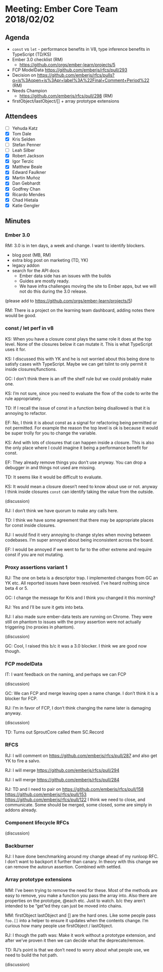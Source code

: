 # Meeting: Ember Core Team 2018/02/02

## Agenda

- `const` vs `let` - performance benefits in V8, type inference benefits in TypeScript (TD/KS)
- Ember 3.0 checklist (RM)
  - https://github.com/orgs/ember-learn/projects/5
- FCP ModelData https://github.com/emberjs/rfcs/pull/293
- Decision on https://github.com/emberjs/rfcs/pulls?q=is%3Aopen+is%3Apr+label%3A%22Final+Comment+Period%22 (RM)
- Needs Champion
  - https://github.com/emberjs/rfcs/pull/298 (RM)
- firstObject/lastObject/[] + array prototype extensions

## Attendees

- [ ] Yehuda Katz
- [x] Tom Dale
- [x] Kris Selden
- [ ] Stefan Penner
- [ ] Leah Silber
- [x] Robert Jackson
- [x] Igor Terzic
- [x] Matthew Beale
- [x] Edward Faulkner
- [x] Martin Muñoz
- [x] Dan Gebhardt
- [x] Godfrey Chan
- [x] Ricardo Mendes
- [x] Chad Hietala
- [x] Katie Gengler

## Minutes

### Ember 3.0

RM: 3.0 is in ten days, a week and change. I want to identify blockers.

- blog post (MB, RM)
- extra blog post on marketing (TD, YK)
- legacy addon
- search for the API docs
  - Ember data side has an issues with the builds
  - Guides are mostly ready.
  - We have infra challenges moving the site to Ember apps, but we will not do this during the 3.0 release.

(please add to https://github.com/orgs/ember-learn/projects/5)

RM: There is a project on the learning team dashboard, adding notes there would be good.

### const / let perf in v8

KS: When you have a closure const plays the same role it does at the top level. None of the closures below it can mutate it. This is what TypeScript uses it for.

KS: I discussed this with YK and he is not worried about this being done to satisfy cases with TypeScript. Maybe we can get tslint to only permit it inside closures/functions.

GC: I don’t think there is an off the shelf rule but we could probably make one.

KS: I’m not sure, since you need to evaluate the flow of the code to write the rule appropriately.

TD: If I recall the issue of const in a function being disallowed is that it is annoying to refactor.

EF: No, I think it is about const as a signal for refactoring being permitted or not permitted. For example the reason the top level is ok is because it would be super trolly for you to change the variable.

KS: And with lots of closures that can happen inside a closure. This is also the only place where I could imagine it being a performance benefit for const.

EF: They already remove things you don’t use anyway. You can drop a debugger in and things not used are missing.

TD: It seems like it would be difficult to evaluate.

KS: It would mean a closure doesn’t need to know about use or not. anyway I think inside closures `const`  can identify taking the value from the outside.

(discussion)

RJ: I don’t think we have quorum to make any calls here.

TD: I think we have some agreement that there may be appropriate places for const inside closures.

RJ: I would find it very annoying to change styles when moving between codebases. I’m super annoyed about being inconsistent across the board.

EF: I would be annoyed if we went to far to the other extreme and require const if you are not mutating.

### Proxy assertions variant 1

RJ: The one on beta is a descriptor trap. I implemented changes from GC an YK etc. All reported issues have been resolved. I’ve heard nothing since beta 4 or 5.

GC: I change the message for Kris and I think you changed it this morning?

RJ: Yes and I’ll be sure it gets into beta.

RJ: I also made sure ember-data tests are running on Chrome. They were still on phantom to issues with the proxy assertion were not actually triggering (no proxies in phantom).

(discussion)

GC: Cool, I raised this b/c it was a 3.0 blocker. I think we are good now though.

### FCP modelData

IT:  I want feedback on the naming, and perhaps we can FCP

(discussion)

GC: We can FCP and merge leaving open a name change. I don’t think it is a blocker for FCP.

RJ: I’m in favor of FCP, I don’t think changing the name later is damaging anyway.

(discussion)

TD: Turns out SproutCore called them SC.Record

### RFCS

RJ: I will comment on https://github.com/emberjs/rfcs/pull/287 and also get YK to fire a salvo.

RJ: I will merge https://github.com/emberjs/rfcs/pull/294

RJ: I will merge https://github.com/emberjs/rfcs/pull/284

RJ: TD and I need to pair on https://github.com/emberjs/rfcs/pull/158 https://github.com/emberjs/rfcs/pull/153 https://github.com/emberjs/rfcs/pull/122 I think we need to close, and communicate. Some should be merged, some closed, some are simply in addons already.

### Component lifecycle RFCs

(discussion)

### Backburner

RJ: I have done benchmarking around my change ahead of my runloop RFC. I don’t want to backport it further than canary. In theory with this change we can remove the autorun assertion. Combined with settled.

### Array prototype extensions

MM: I’ve been trying to remove the need for these. Most of the methods are easy to remove, you make a function you pass the array into. Also there are properties on the prototype, @each etc. Just to watch. b/c they aren’t intended to be “get”ed they can just be moved into chains.

MM: firstObject lastObject and [] are the hard ones. Like some people pass `foo.[]` into a helper to ensure it updates when the contents change. I’m curious how many people use firstObject / lastObject.

RJ: I though the path was: Make it work without a prototype extension, and after we’ve proven it then we can decide what the deprecate/remove.

TD: RJ’s point is that we don’t need to worry about what people use, we need to build the hot path.

(discussion)
